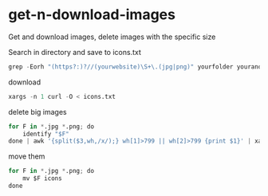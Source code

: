 # get-n-download-images

Get and download images, delete images with the specific size

Search in directory and save to icons.txt
```python
grep -Eorh "(https?:)?//(yourwebsite)\S+\.(jpg|png)" yourfolder youranotherfolder | sort -u > icons.txt
```

download
```python
xargs -n 1 curl -O < icons.txt
```

delete big images
```python
for F in *.jpg *.png; do
    identify "$F"
done | awk '{split($3,wh,/x/);} wh[1]>799 || wh[2]>799 {print $1}' | xargs rm
```

move them
```python
for F in *.jpg *.png; do
    mv $F icons
done
```
